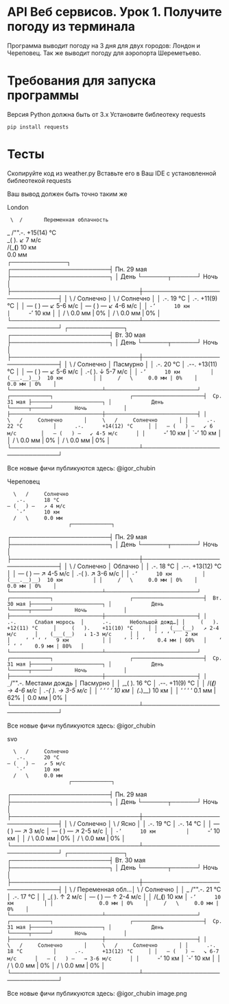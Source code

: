 # API Веб сервисов. Урок 1. Получите погоду из терминала

Программа выводит погоду на 3 дня для двух городов: Лондон и Череповец.
Так же выводит погоду для аэропорта Шереметьево.

# Требования для запуска программы

Версия Python должна быть от 3.x
Установите библеотеку requests
```
pip install requests
```
# Тесты

Скопируйте код из weather.py
Вставьте его в Ваш IDE с установленной библеотекой requests

Ваш вывод должен быть точно таким же

London

     \  /       Переменная облачность
   _ /"".-.     +15(14) °C     
     \_(   ).   ↙ 7 м/c        
     /(___(__)  10 км          
                0.0 мм         
                        ┌─────────────┐                        
┌───────────────────────┤  Пн. 29 мая ├───────────────────────┐
│             День      └──────┬──────┘       Ночь            │
├──────────────────────────────┼──────────────────────────────┤
│     \   /     Солнечно       │     \   /     Солнечно       │
│      .-.      19 °C          │      .-.      +11(9) °C      │
│   ― (   ) ―   ↙ 5-6 м/c      │   ― (   ) ―   ↙ 4-6 м/c      │
│      `-’      10 км          │      `-’      10 км          │
│     /   \     0.0 мм | 0%    │     /   \     0.0 мм | 0%    │
└──────────────────────────────┴──────────────────────────────┘
                        ┌─────────────┐                        
┌───────────────────────┤  Вт. 30 мая ├───────────────────────┐
│             День      └──────┬──────┘       Ночь            │
├──────────────────────────────┼──────────────────────────────┤
│     \   /     Солнечно       │               Пасмурно       │
│      .-.      20 °C          │      .--.     +13(11) °C     │
│   ― (   ) ―   ↙ 5-6 м/c      │   .-(    ).   ↓ 5-7 м/c      │
│      `-’      10 км          │  (___.__)__)  10 км          │
│     /   \     0.0 мм | 0%    │               0.0 мм | 0%    │
└──────────────────────────────┴──────────────────────────────┘
                        ┌─────────────┐                        
┌───────────────────────┤  Ср. 31 мая ├───────────────────────┐
│             День      └──────┬──────┘       Ночь            │
├──────────────────────────────┼──────────────────────────────┤
│     \   /     Солнечно       │     \   /     Солнечно       │
│      .-.      22 °C          │      .-.      +14(12) °C     │
│   ― (   ) ―   ↙ 6 м/c        │   ― (   ) ―   ↙ 4-5 м/c      │
│      `-’      10 км          │      `-’      10 км          │
│     /   \     0.0 мм | 0%    │     /   \     0.0 мм | 0%    │
└──────────────────────────────┴──────────────────────────────┘

Все новые фичи публикуются здесь: @igor_chubin

Череповец

      \   /     Солнечно
       .-.      18 °C          
    ― (   ) ―   ↗ 4 м/c        
       `-’      10 км          
      /   \     0.0 мм         
                        ┌─────────────┐                        
┌───────────────────────┤  Пн. 29 мая ├───────────────────────┐
│             День      └──────┬──────┘       Ночь            │
├──────────────────────────────┼──────────────────────────────┤
│     \   /     Солнечно       │               Облачно        │
│      .-.      18 °C          │      .--.     +13(12) °C     │
│   ― (   ) ―   ↗ 4-5 м/c      │   .-(    ).   ↗ 3-6 м/c      │
│      `-’      10 км          │  (___.__)__)  10 км          │
│     /   \     0.0 мм | 0%    │               0.0 мм | 0%    │
└──────────────────────────────┴──────────────────────────────┘
                        ┌─────────────┐                        
┌───────────────────────┤  Вт. 30 мая ├───────────────────────┐
│             День      └──────┬──────┘       Ночь            │
├──────────────────────────────┼──────────────────────────────┤
│      .-.      Слабая морось  │      .-.      Небольшой дожд…│
│     (   ).    +12(11) °C     │     (   ).    +11(10) °C     │
│    (___(__)   ↗ 2-4 м/c      │    (___(__)   ↓ 1-3 м/c      │
│     ‘ ‘ ‘ ‘   2 км           │     ‘ ‘ ‘ ‘   9 км           │
│    ‘ ‘ ‘ ‘    0.4 мм | 60%   │    ‘ ‘ ‘ ‘    0.9 мм | 80%   │
└──────────────────────────────┴──────────────────────────────┘
                        ┌─────────────┐                        
┌───────────────────────┤  Ср. 31 мая ├───────────────────────┐
│             День      └──────┬──────┘       Ночь            │
├──────────────────────────────┼──────────────────────────────┤
│  _`/"".-.     Местами дождь  │               Пасмурно       │
│   ,\_(   ).   16 °C          │      .--.     +11(9) °C      │
│    /(___(__)  → 4-6 м/c      │   .-(    ).   → 3-5 м/c      │
│      ‘ ‘ ‘ ‘  10 км          │  (___.__)__)  10 км          │
│     ‘ ‘ ‘ ‘   0.1 мм | 62%   │               0.0 мм | 0%    │
└──────────────────────────────┴──────────────────────────────┘

Все новые фичи публикуются здесь: @igor_chubin

svo

      \   /     Солнечно
       .-.      20 °C          
    ― (   ) ―   ↗ 5 м/c        
       `-’      10 км          
      /   \     0.0 мм         
                        ┌─────────────┐                        
┌───────────────────────┤  Пн. 29 мая ├───────────────────────┐
│             День      └──────┬──────┘       Ночь            │
├──────────────────────────────┼──────────────────────────────┤
│     \   /     Солнечно       │     \   /     Ясно           │
│      .-.      19 °C          │      .-.      14 °C          │
│   ― (   ) ―   ↗ 3 м/c        │   ― (   ) ―   ↗ 2-5 м/c      │
│      `-’      10 км          │      `-’      10 км          │
│     /   \     0.0 мм | 0%    │     /   \     0.0 мм | 0%    │
└──────────────────────────────┴──────────────────────────────┘
                        ┌─────────────┐                        
┌───────────────────────┤  Вт. 30 мая ├───────────────────────┐
│             День      └──────┬──────┘       Ночь            │
├──────────────────────────────┼──────────────────────────────┤
│    \  /       Переменная обл…│     \   /     Солнечно       │
│  _ /"".-.     21 °C          │      .-.      17 °C          │
│    \_(   ).   ↑ 2 м/c        │   ― (   ) ―   ↑ 2-4 м/c      │
│    /(___(__)  10 км          │      `-’      10 км          │
│               0.0 мм | 0%    │     /   \     0.0 мм | 0%    │
└──────────────────────────────┴──────────────────────────────┘
                        ┌─────────────┐                        
┌───────────────────────┤  Ср. 31 мая ├───────────────────────┐
│             День      └──────┬──────┘       Ночь            │
├──────────────────────────────┼──────────────────────────────┤
│     \   /     Солнечно       │     \   /     Солнечно       │
│      .-.      18 °C          │      .-.      +13(12) °C     │
│   ― (   ) ―   ↘ 6-7 м/c      │   ― (   ) ―   → 3-6 м/c      │
│      `-’      10 км          │      `-’      10 км          │
│     /   \     0.0 мм | 0%    │     /   \     0.0 мм | 0%    │
└──────────────────────────────┴──────────────────────────────┘

Все новые фичи публикуются здесь: @igor_chubin
image.png
